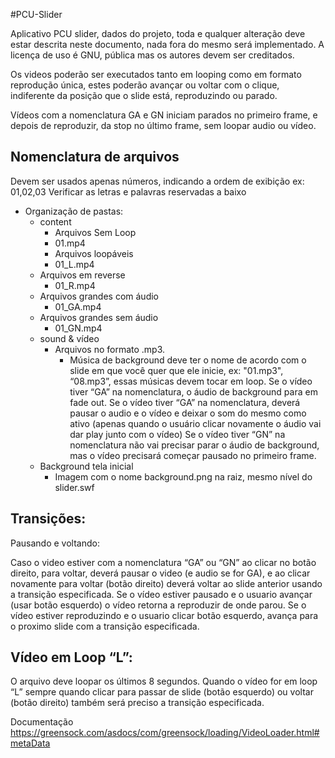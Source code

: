 #PCU-Slider

Aplicativo PCU slider, dados do projeto, toda e qualquer alteração deve estar descrita neste documento, nada fora do mesmo será implementado. A licença de uso é GNU, pública mas os autores devem ser creditados.


Os videos poderão ser executados tanto em looping como em formato reprodução única, estes poderão avançar ou voltar com o clique, indiferente da posição que o slide está, reproduzindo ou parado.

Vídeos com a nomenclatura GA e GN iniciam parados no primeiro frame, e depois de reproduzir, da stop no último frame, sem loopar audio ou vídeo.

## Nomenclatura de arquivos
Devem ser usados apenas números, indicando a ordem de exibição
ex: 01,02,03
Verificar as letras e palavras reservadas a baixo

* Organização de pastas:
  * content
    * Arquivos Sem Loop
    * 01.mp4
    * Arquivos loopáveis
    * 01_L.mp4
  * Arquivos em reverse
    * 01_R.mp4
  * Arquivos grandes com áudio
    * 01_GA.mp4
  * Arquivos grandes sem áudio
    * 01_GN.mp4
  * sound & vídeo
    * Arquivos no formato .mp3.
      * Música de background deve ter o nome de acordo com o slide em que você quer que ele inicie, ex: "01.mp3", “08.mp3”, essas músicas devem tocar em loop. Se o vídeo tiver “GA” na nomenclatura, o áudio de background para em fade out. Se o vídeo tiver “GA” na nomenclatura, deverá pausar o audio e o vídeo e deixar o som do mesmo como ativo (apenas quando o usuário clicar novamente o áudio vai dar play junto com o vídeo) Se o vídeo tiver “GN” na nomenclatura não vai precisar parar o áudio de background, mas o vídeo precisará começar pausado no primeiro frame.
  * Background tela inicial
    * Imagem com o nome background.png na raiz, mesmo nível do slider.swf

## Transições:

Pausando e voltando:

Caso o video estiver com a nomenclatura “GA” ou “GN” ao clicar no botão direito, para voltar, deverá pausar o video (e audio se for GA), e ao clicar novamente para voltar (botão direito) deverá voltar ao slide anterior usando a transição especificada.
Se o vídeo estiver pausado e o usuario avançar (usar botão esquerdo) o vídeo retorna a reproduzir de onde parou.
Se o vídeo estiver reproduzindo e o usuario clicar botão esquerdo, avança para o proximo slide com a transição especificada.


## Vídeo em Loop “L”:
O arquivo deve loopar os últimos 8 segundos.
Quando o vídeo for em loop “L” sempre quando clicar para passar de slide (botão esquerdo) ou voltar (botão direito) também será preciso a transição especificada.

Documentação
https://greensock.com/asdocs/com/greensock/loading/VideoLoader.html#metaData
